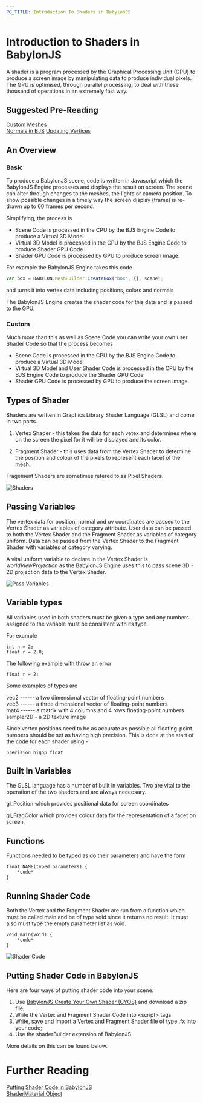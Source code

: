 ```yaml
---
PG_TITLE: Introduction To Shaders in BabylonJS
---
```


# Introduction to Shaders in BabylonJS
A shader is a program processed by the Graphical Processing Unit (GPU) to produce a screen image by manipulating data to 
produce individual pixels. The GPU is optimised, through parallel processing, to deal with these thousand of operations 
in an extremely fast way.

## Suggested Pre-Reading

[Custom Meshes](/how_to/Custom.html)  
[Normals in BJS](/resources/Normals.html)
[Updating Vertices](/how_to/Updating_Vertices.html)

## An Overview

### Basic
To produce a BabylonJS scene, code is written in Javascript which the BabylonJS Engine processes and displays the result on screen. 
The scene can alter through changes to the meshes, the lights or camera position. To show possible changes in a timely way the screen 
display (frame) is re-drawn up to 60 frames per second. 

Simplifying, the process is 

* Scene Code is processed in the CPU by the BJS Engine Code to produce a Virtual 3D Model 
* Virtual 3D Model is processed in the CPU by the BJS Engine Code to produce Shader GPU Code 
* Shader GPU Code is processed by GPU to produce screen image.

For example the BabylonJS Engine takes this code
```javascript
var box = BABYLON.MeshBuilder.CreateBox("box", {}, scene);
```
and turns it into vertex data including positions, colors and normals

The BabylonJS Engine creates the shader code for this data and is passed to the GPU.

### Custom
Much more than this as well as Scene Code you can write your own user Shader Code so that 
the process becomes 

* Scene Code is processed in the CPU by the BJS Engine Code to produce a Virtual 3D Model 
* Virtual 3D Model and User Shader Code is processed in the CPU by the BJS Engine Code to produce the Shader GPU Code 
* Shader GPU Code is processed by GPU to produce the screen image.

## Types of Shader
Shaders are written in Graphics Library Shader Language (GLSL) and come in two parts.

1. Vertex Shader - this takes the data for each vetex and determines where on the screen the pixel for it will be displayed and its color.

2. Fragment Shader - this uses data from the Vertex Shader to determine the position and colour of the pixels to represent each facet of the mesh.

Fragement Shaders are sometimes refered to as Pixel Shaders.

![Shaders](/img/how_to/Shaders/shade1.jpg)

## Passing Variables

The vertex data for position, normal and uv coordinates are passed to the Vertex Shader as variables of category attribute. 
User data can be passed to both the Vertex Shader and the Fragment Shader as variables of category uniform. 
Data can be passed from the Vertex Shader to the Fragment Shader with variables of category varying.

A vital uniform variable to declare in the Vertex Shader is *worldViewProjection* as the BabylonJS Engine uses this to 
pass scene 3D - 2D projection data to the Vertex Shader.

![Pass Variables](/img/how_to/Shaders/shade2.jpg)

## Variable types

All variables used in both shaders must be given a type and any numbers assigned to the variable must be consistent with its type.

For example 
```
int n = 2;
float r = 2.0;
```

The following example with throw an error
```
float r = 2;
```

Some examples of types are

vec2 ------ a two dimensional vector of floating-point numbers  
vec3 ------ a three dimensional vector of floating-point numbers   
mat4 ------ a matrix with 4 columns and 4 rows floating-point numbers  
sampler2D - a 2D texture image  

Since vertex positions need to be as accurate as possible all floating-point numbers should be set as having high precision. 
This is done at the start of the code for each shader using - 

```
precision highp float
```

## Built In Variables
The GLSL language has a number of built in variables. Two are vital to the operation of the two shaders and are always neceesary.

gl_Position which provides positional data for screen coordinates

gl_FragColor which provides colour data for the representation of a facet on screen.

## Functions

Functions needed to be typed as do their parameters and have the form

```
float NAME(typed parameters) {
	*code*
}
```

## Running Shader Code

Both the Vertex and the Fragment Shader are run from a function which must be called main and be of type void since it returns 
no result. It must also must type the empty parameter list as void.

```
void main(void) {
	*code*
}
```

![Shader Code](/img/how_to/Shaders/shade3.jpg)

## Putting Shader Code in BabylonJS
Here are four ways of putting shader code into your scene:

1. Use [BabylonJS Create Your Own Shader (CYOS)](http://www.babylonjs.com/cyos/) and download a zip file; 
2. Write the Vertex and Fragment Shader Code into &lt;script&gt; tags
3. Write, save and import a Vertex and Fragment Shader file of type .fx into your code; 
4. Use the shaderBuilder extension of BabylonJS.

More details on this can be found below.

# Further Reading

[Putting Shader Code in BabylonJS](/how_to/Putting.html)  
[ShaderMaterial Object](/how_to/Shader_Material.html)


